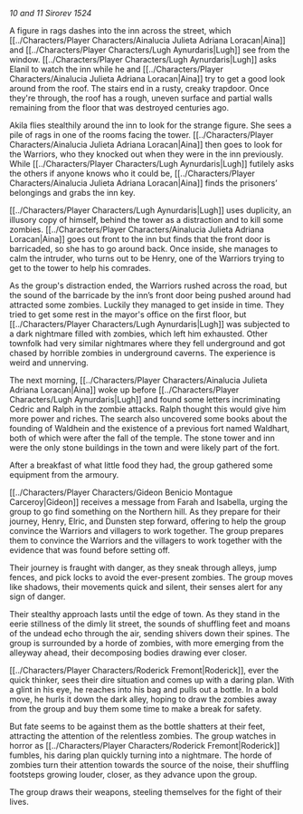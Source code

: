 *10 and 11 Sirorev 1524*

A figure in rags dashes into the inn across the street, which [[../Characters/Player Characters/Ainalucia Julieta Adriana Loracan|Aina]] and [[../Characters/Player Characters/Lugh Aynurdaris|Lugh]] see from the window. [[../Characters/Player Characters/Lugh Aynurdaris|Lugh]] asks Elanil to watch the inn while he and [[../Characters/Player Characters/Ainalucia Julieta Adriana Loracan|Aina]] try to get a good look around from the roof. The stairs end in a rusty, creaky trapdoor. Once they're through, the roof has a rough, uneven surface and partial walls remaining from the floor that was destroyed centuries ago.

Akila flies stealthily around the inn to look for the strange figure. She sees a pile of rags in one of the rooms facing the tower. [[../Characters/Player Characters/Ainalucia Julieta Adriana Loracan|Aina]] then goes to look for the Warriors, who they knocked out when they were in the inn previously. While [[../Characters/Player Characters/Lugh Aynurdaris|Lugh]] futilely asks the others if anyone knows who it could be, [[../Characters/Player Characters/Ainalucia Julieta Adriana Loracan|Aina]] finds the prisoners’ belongings and grabs the inn key.

[[../Characters/Player Characters/Lugh Aynurdaris|Lugh]] uses duplicity, an illusory copy of himself, behind the tower as a distraction and to kill some zombies. [[../Characters/Player Characters/Ainalucia Julieta Adriana Loracan|Aina]] goes out front to the inn but finds that the front door is barricaded, so she has to go around back. Once inside, she manages to calm the intruder, who turns out to be Henry, one of the Warriors trying to get to the tower to help his comrades.

As the group's distraction ended, the Warriors rushed across the road, but the sound of the barricade by the inn’s front door being pushed around had attracted some zombies. Luckily they managed to get inside in time. They tried to get some rest in the mayor's office on the first floor, but [[../Characters/Player Characters/Lugh Aynurdaris|Lugh]] was subjected to a dark nightmare filled with zombies, which left him exhausted. Other townfolk had very similar nightmares where they fell underground and got chased by horrible zombies in underground caverns. The experience is weird and unnerving.

The next morning, [[../Characters/Player Characters/Ainalucia Julieta Adriana Loracan|Aina]] woke up before [[../Characters/Player Characters/Lugh Aynurdaris|Lugh]] and found some letters incriminating Cedric and Ralph in the zombie attacks. Ralph thought this would give him more power and riches. The search also uncovered some books about the founding of Waldhein and the existence of a previous fort named Waldhart, both of which were after the fall of the temple. The stone tower and inn were the only stone buildings in the town and were likely part of the fort.

After a breakfast of what little food they had, the group gathered some equipment from the armoury.

[[../Characters/Player Characters/Gideon Benicio Montague Carceroy|Gideon]] receives a message from Farah and Isabella, urging the group to go find something on the Northern hill. As they prepare for their journey, Henry, Elric, and Dunsten step forward, offering to help the group convince the Warriors and villagers to work together. The group prepares them to convince the Warriors and the villagers to work together with the evidence that was found before setting off.

Their journey is fraught with danger, as they sneak through alleys, jump fences, and pick locks to avoid the ever-present zombies. The group moves like shadows, their movements quick and silent, their senses alert for any sign of danger.

Their stealthy approach lasts until the edge of town. As they stand in the eerie stillness of the dimly lit street, the sounds of shuffling feet and moans of the undead echo through the air, sending shivers down their spines. The group is surrounded by a horde of zombies, with more emerging from the alleyway ahead, their decomposing bodies drawing ever closer.

[[../Characters/Player Characters/Roderick Fremont|Roderick]], ever the quick thinker, sees their dire situation and comes up with a daring plan. With a glint in his eye, he reaches into his bag and pulls out a bottle. In a bold move, he hurls it down the dark alley, hoping to draw the zombies away from the group and buy them some time to make a break for safety.

But fate seems to be against them as the bottle shatters at their feet, attracting the attention of the relentless zombies. The group watches in horror as [[../Characters/Player Characters/Roderick Fremont|Roderick]] fumbles, his daring plan quickly turning into a nightmare. The horde of zombies turn their attention towards the source of the noise, their shuffling footsteps growing louder, closer, as they advance upon the group.

The group draws their weapons, steeling themselves for the fight of their lives.